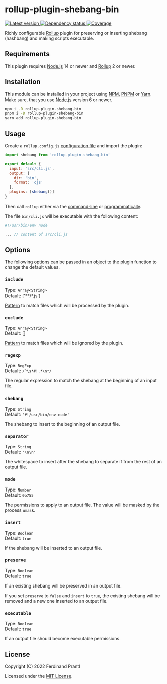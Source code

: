# rollup-plugin-shebang-bin

[![Latest version](https://img.shields.io/npm/v/rollup-plugin-shebang-bin)
 ![Dependency status](https://img.shields.io/librariesio/release/npm/rollup-plugin-shebang-bin)
](https://www.npmjs.com/package/rollup-plugin-shebang-bin)
[![Coverage](https://codecov.io/gh/prantlf/rollup-plugin-shebang-bin/branch/master/graph/badge.svg)](https://codecov.io/gh/prantlf/rollup-plugin-shebang-bin)

Richly configurable [Rollup] plugin for preserving or inserting shebang (hashbang) and making scripts executable.

## Requirements

This plugin requires [Node.js] 14 or newer and [Rollup] 2 or newer.

## Installation

This module can be installed in your project using [NPM], [PNPM] or [Yarn]. Make sure, that you use [Node.js] version 6 or newer.

```sh
npm i -D rollup-plugin-shebang-bin
pnpm i -D rollup-plugin-shebang-bin
yarn add rollup-plugin-shebang-bin
```

## Usage

Create a `rollup.config.js` [configuration file] and import the plugin:

```js
import shebang from 'rollup-plugin-shebang-bin'

export default {
  input: 'src/cli.js',
  output: {
    dir: 'bin',
    format: 'cjs'
  },
  plugins: [shebang()]
}
```

Then call `rollup` either via the [command-line] or [programmatically].

The file `bin/cli.js` will be executable with the following content:

```js
#!/usr/bin/env node

... // content of src/cli.js
```

## Options

The following options can be passed in an object to the plugin function to change the default values.

### `include`

Type: `Array<String>`<br>
Default: ['**/*.js']

[Pattern] to match files which will be processed by the plugin.

### `exclude`

Type: `Array<String>`<br>
Default: []

[Pattern] to match files which will be ignored by the plugin.

### `regexp`

Type: `RegExp`<br>
Default: `/^\s*#!.*\n*/`

The regular expression to match the shebang at the beginning of an input file.

### `shebang`

Type: `String`<br>
Default: `'#!/usr/bin/env node'`

The shebang to insert to the beginning of an output file.

### `separator`

Type: `String`<br>
Default: `'\n\n'`

The whitespace to insert after the shebang to separate if from the rest of an output file.

### `mode`

Type: `Number`<br>
Default: `0o755`

The permissions to apply to an output file. The value will be masked by the process `umask`.

### `insert`

Type: `Boolean`<br>
Default: `true`

If the shebang will be inserted to an output file.

### `preserve`

Type: `Boolean`<br>
Default: `true`

If an existing shebang will be preserved in an output file.

If you set `preserve` to `false` and `insert` to `true`, the existing shebang will be removed and a new one inserted to an output file.

### `executable`

Type: `Boolean`<br>
Default: `true`

If an output file should become executable permissions.

## License

Copyright (C) 2022 Ferdinand Prantl

Licensed under the [MIT License].

[MIT License]: http://en.wikipedia.org/wiki/MIT_License
[Rollup]: https://rollupjs.org/
[Node.js]: https://nodejs.org/
[NPM]: https://www.npmjs.com/
[PNPM]: https://pnpm.io/
[Yarn]: https://yarnpkg.com/
[configuration file]: https://www.rollupjs.org/guide/en/#configuration-files
[command-line]: https://www.rollupjs.org/guide/en/#command-line-reference
[programmatically]: https://www.rollupjs.org/guide/en/#javascript-api
[Pattern]: https://www.linuxjournal.com/content/bash-extended-globbing
